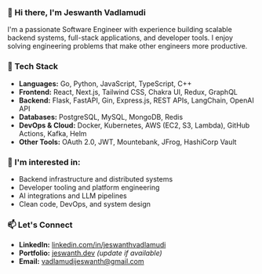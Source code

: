### 👋 Hi there, I'm Jeswanth Vadlamudi

I'm a passionate Software Engineer with experience building scalable backend systems, full-stack applications, and developer tools. I enjoy solving engineering problems that make other engineers more productive.

### 🔧 Tech Stack
- **Languages:** Go, Python, JavaScript, TypeScript, C++
- **Frontend:** React, Next.js, Tailwind CSS, Chakra UI, Redux, GraphQL
- **Backend:** Flask, FastAPI, Gin, Express.js, REST APIs, LangChain, OpenAI API
- **Databases:** PostgreSQL, MySQL, MongoDB, Redis
- **DevOps & Cloud:** Docker, Kubernetes, AWS (EC2, S3, Lambda), GitHub Actions, Kafka, Helm
- **Other Tools:** OAuth 2.0, JWT, Mountebank, JFrog, HashiCorp Vault

### 🧠 I'm interested in:
- Backend infrastructure and distributed systems
- Developer tooling and platform engineering
- AI integrations and LLM pipelines
- Clean code, DevOps, and system design

### 📫 Let's Connect
- **LinkedIn:** [linkedin.com/in/jeswanthvadlamudi](https://www.linkedin.com/in/jeswanthvadlamudi)
- **Portfolio:** [jeswanth.dev](https://jeswanth.dev) *(update if available)*
- **Email:** vadlamudijeswanth@gmail.com

